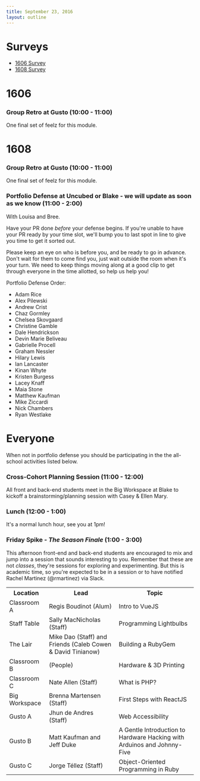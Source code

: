 ```yaml
---
title: September 23, 2016
layout: outline
---
```


# Surveys

* [1606 Survey](https://goo.gl/forms/uRWoiiaOVkdOHR9X2)
* [1608 Survey](https://goo.gl/forms/bRrnKelDbtDQRuOi2)

# 1606

### Group Retro at Gusto (10:00 - 11:00)

One final set of feelz for this module.

# 1608

### Group Retro at Gusto (10:00 - 11:00)

One final set of feelz for this module.

### Portfolio Defense at Uncubed or Blake - we will update as soon as we know (11:00 - 2:00)

With Louisa and Bree.

Have your PR done *before* your defense begins. If you're unable to have your PR ready by your time slot, we'll bump you to last spot in line to give you time to get it sorted out.

Please keep an eye on who is before you, and be ready to go in advance. Don't wait for them to come find you, just wait outside the room when it's your turn. We need to keep things moving along at a good clip to get through everyone in the time allotted, so help us help you!

Portfolio Defense Order:

* Adam Rice
* Alex Pilewski
* Andrew Crist
* Chaz Gormley
* Chelsea Skovgaard
* Christine Gamble
* Dale Hendrickson
* Devin Marie Beliveau
* Gabrielle Procell
* Graham Nessler
* Hilary Lewis
* Ian Lancaster
* Kinan Whyte
* Kristen Burgess
* Lacey Knaff
* Maia Stone
* Matthew Kaufman
* Mike Ziccardi
* Nick Chambers
* Ryan Westlake

# Everyone

When not in portfolio defense you should be participating in the the all-school activities listed below.

### Cross-Cohort Planning Session (11:00 - 12:00)

All front and back-end students meet in the Big Workspace at Blake to kickoff a brainstorming/planning session with Casey & Ellen Mary.

### Lunch (12:00 - 1:00)

It's a normal lunch hour, see you at 1pm!

### Friday Spike - *The Season Finale* (1:00 - 3:00)

This afternoon front-end and back-end students are encouraged to mix and jump into
a session that sounds interesting to you. Remember that these are not *classes*,
they're sessions for exploring and experimenting. But this is academic time, so
you're expected to be in a session or to have notified Rachel Martinez (@rmartinez) via Slack.

<table>
  <tbody>
    <tr>
      <th>Location</th>
      <th>Lead</th>
      <th>Topic</th>
    </tr>
    <tr>
      <td>Classroom A</td>
      <td>Regis Boudinot (Alum)</td>
      <td>Intro to VueJS</td>
    </tr>
    <tr>
      <td>Staff Table</td>
      <td>Sally MacNicholas (Staff)</td>
      <td>Programming Lightbulbs</td>
    </tr>
    <tr>
      <td>The Lair</td>
      <td>Mike Dao (Staff) and Friends (Caleb Cowen & David Tinianow)</td>
      <td>Building a RubyGem</td>
    </tr>
    <tr>
      <td>Classroom B</td>
      <td>(People)</td>
      <td>Hardware & 3D Printing</td>
    </tr>
    <tr>
      <td>Classroom C</td>
      <td>Nate Allen (Staff)</td>
      <td>What is PHP?</td>
    </tr>
    <tr>
      <td>Big Workspace</td>
      <td>Brenna Martensen (Staff)</td>
      <td>First Steps with ReactJS</td>
    </tr>
    <tr>
      <td>Gusto A</td>
      <td>Jhun de Andres (Staff)</td>
      <td>Web Accessibility</td>
    </tr>
    <tr>
      <td>Gusto B</td>
      <td>Matt Kaufman and Jeff Duke</td>
      <td>A Gentle Introduction to Hardware Hacking with Arduinos and Johnny-Five</td>
    </tr>
    <tr>
      <td>Gusto C</td>
      <td>Jorge Téllez (Staff)</td>
      <td>Object-Oriented Programming in Ruby</td>
    </tr>
  </tbody>
